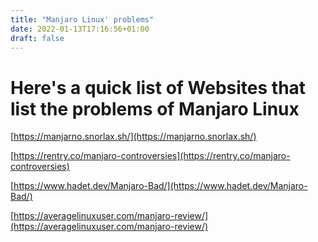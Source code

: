 ```yaml
---
title: "Manjaro Linux' problems"
date: 2022-01-13T17:16:56+01:00
draft: false
---
```


# Here's a quick list of Websites that list the problems of Manjaro Linux

[https://manjarno.snorlax.sh/](https://manjarno.snorlax.sh/)

[https://rentry.co/manjaro-controversies](https://rentry.co/manjaro-controversies)

[https://www.hadet.dev/Manjaro-Bad/](https://www.hadet.dev/Manjaro-Bad/)

[https://averagelinuxuser.com/manjaro-review/](https://averagelinuxuser.com/manjaro-review/)
